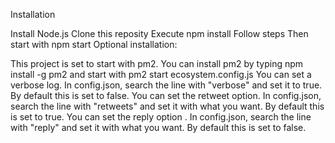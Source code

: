 Installation

Install Node.js
Clone this reposity
Execute npm install
Follow steps
Then start with npm start
Optional installation:

This project is set to start with pm2. You can install pm2 by typing npm install -g pm2 and start with pm2 start ecosystem.config.js
You can set a verbose log. In config.json, search the line with "verbose" and set it to true. By default this is set to false.
You can set the retweet option. In config.json, search the line with "retweets" and set it with what you want. By default this is set to true.
You can set the reply option . In config.json, search the line with "reply" and set it with what you want. By default this is set to false.
